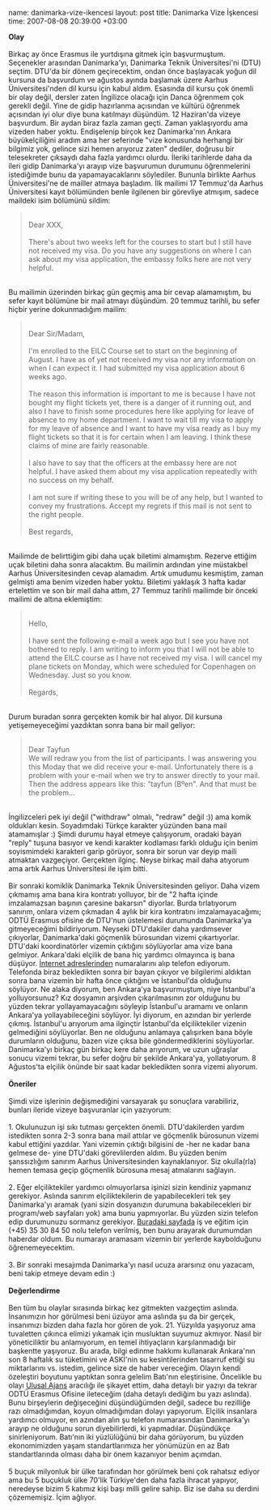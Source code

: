 name: danimarka-vize-ikencesi
layout: post
title: Danimarka Vize İşkencesi
time: 2007-08-08 20:39:00 +03:00

<span style="font-weight:bold;">Olay</span><br /><br />Birkaç ay önce Erasmus ile yurtdışına gitmek için başvurmuştum. Seçenekler arasından Danimarka'yı, Danimarka Teknik Üniversitesi'ni (DTU) seçtim. DTU'da bir dönem geçirecektim, ondan önce başlayacak yoğun dil kursuna da başvurdum ve ağustos ayında başlamak üzere Aarhus Üniversitesi'nden dil kursu için kabul aldım. Esasında dil kursu çok önemli bir olay değil, dersler zaten İngilizce olacağı için Danca öğrenmem çok gerekli değil. Yine de gidip hazırlanma açısından ve kültürü öğrenmek açısından iyi olur diye buna katılmayı düşündüm. 12 Haziran'da vizeye başvurdum. Bir aydan biraz fazla zaman geçti. Zaman yaklaşıyordu ama vizeden haber yoktu. Endişelenip birçok kez Danimarka'nın Ankara büyükelçiliğini aradım ama her seferinde "vize konusunda herhangi bir bilgimiz yok, gelince sizi hemen arıyoruz zaten" dediler, doğrusu bir telesekreter çıksaydı daha fazla yardımcı olurdu. İleriki tarihlerde daha da ileri gidip Danimarka'yı arayıp vize başvurumun durumunu öğrenmelerini istediğimde bunu da yapamayacaklarını söylediler. Bununla birlikte Aarhus Üniversitesi'ne de mailler atmaya başladım. İlk mailimi 17 Temmuz'da Aarhus Üniversitesi kayıt bölümünden benle ilgilenen bir görevliye atmışım, sadece maildeki isim bölümünü sildim:<br /><blockquote><br />Dear XXX,<br /><br />There's about two weeks left for the courses to start but I still have not received my visa. Do you have any suggestions on where I can ask about my visa application, the embassy folks here are not very helpful.<br /></blockquote><br />Bu mailimin üzerinden birkaç gün geçmiş ama bir cevap alamamıştım, bu sefer kayıt bölümüne bir mail atmayı düşündüm.  20 temmuz tarihli, bu sefer hiçbir yerine dokunmadığım mailim:<br /><blockquote><br />Dear Sir/Madam,<br /><br />I'm enrolled to the EILC Course set to start on the beginning of August. I have as of yet not received my visa nor any information on when I can expect it. I had submitted my visa application about 6 weeks ago.<br /><br />The reason this information is important to me is because I have not bought my flight tickets yet, there is a danger of it running out, and also I have to finish some procedures here like applying for leave of absence to my home department. I want to wait till my visa to apply for my leave of absence and I want to have my visa ready as I buy my flight tickets so that it is for certain when I am leaving. I think these claims of mine are fairly reasonable.<br /><br />I also have to say that the officers at the embassy here are not helpful. I have asked them about my visa application repeatedly with no success on my behalf.<br /><br />I am not sure if writing these to you will be of any help, but I wanted to convey my frustrations. Accept my regrets if this mail is not sent to the right people.<br /><br />Best regards,<br /></blockquote><br />Mailimde de belirttiğim gibi daha uçak biletimi almamıştım. Rezerve ettiğim uçak biletini daha sonra alacaktım. Bu mailimin ardından yine müstakbel Aarhus Üniversitesinden cevap alamadım. Artık umudumu kesmiştim, zaman gelmişti ama benim vizeden haber yoktu. Biletimi yaklaşık 3 hafta kadar ertelettim ve son bir mail daha attım, 27 Temmuz tarihli mailimde bir önceki mailimi de altına eklemiştim:<br /><blockquote><br />Hello,<br /><br />I have sent the following e-mail a week ago but I see you have not bothered to reply. I am writing to inform you that I will not be able to attend the EILC course as I have not received my visa. I will cancel my plane tickets on Monday, which were scheduled for Copenhagen on Wednesday. Just so you know.<br /><br />Regards,<br /></blockquote><br />Durum buradan sonra gerçekten komik bir hal alıyor. Dil kursuna yetişemeyeceğimi yazdıktan sonra bana bir mail geliyor:<br /><blockquote><br />Dear Tayfun<br />We will redraw you from the list of participants. I was answering you this Moday that we did receive your e-mail. Unfortunately there is a problem with your e-mail when we try to answer directly to your mail. Then the address appears like this: "tayfun  (Bºen". And that must be the problem...<br /></blockquote><br />İngilizceleri pek iyi değil ("withdraw" olmalı, "redraw" değil :)) ama komik oldukları kesin. Soyadımdaki Türkçe karakter yüzünden bana mail atamamışlar :) Şimdi durumu hayal etmeye çalışıyorum, oradaki bayan "reply" tuşuna basıyor ve kendi karakter kodlaması farklı olduğu için benim soyismimdeki karakteri garip görüyor, sonra bir sorun var deyip maili atmaktan vazgeçiyor. Gerçekten ilginç. Neyse birkaç mail daha atıyorum ama artık Aarhus Üniversitesi ile işim bitti.<br /><br />Bir sonraki komiklik Danimarka Teknik Üniversitesinden geliyor. Daha vizem çıkmamış ama bana kira kontratı yolluyor, bir de "2 hafta içinde imzalamazsan başının çaresine bakarsın" diyorlar. Burda tırlatıyorum sanırım, onlara vizem çıkmadan 4 aylık bir kira kontratını imzalamayacağımı; ODTÜ Erasmus ofisine de DTU'nun üstelemesi durumunda Danimarka'ya gitmeyeceğimi bildiriyorum. Neyseki DTU'dakiler daha yardımsever çıkıyorlar, Danimarka'daki göçmenlik bürosundan vizemi çıkartıyorlar. DTU'daki koordinatörler vizemin çıktığını söylüyorlar ama vize bana gelmiyor. Ankara'daki elçilik de bana hiç yardımcı olmayınca iş bana düşüyor. <a href="http://www.nyidanmark.dk/en-us/contact/contact_to_the_danish_immigration_service/work_study_and_au_pair.htm">İnternet adreslerinden</a> numaralarını alıp telefon ediyorum. Telefonda biraz bekledikten sonra bir bayan çıkıyor ve bilgilerimi aldıktan sonra bana vizemin bir hafta önce çıktığını ve İstanbul'da olduğunu söylüyor. Ne alaka diyorum, ben Ankara'ya başvurmuştum, niye İstanbul'a yolluyorsunuz? Kız dosyamın arşivden çıkarılmasının zor olduğunu bu yüzden tekrar yollayamayacağını söyleyip İstanbul'u aramamı ve onların Ankara'ya yollayabileceğini söylüyor. İyi diyorum, en azından bir yerlerde çıkmış. İstanbul'u arıyorum ama ilginçtir İstanbul'da elçiliktekiler vizenin gelmediğini söylüyorlar. Ben ne olduğunu anlamaya çalışırken bana böyle durumların olduğunu, bazen vize çıksa bile göndermediklerini söylüyorlar. Danimarka'yı birkaç gün birkaç kere daha arıyorum, ve uzun uğraşlar sonucu vizemi tekrar, bu sefer doğru bir şekilde Ankara'ya, yollatıyorum. 8 Ağustos'ta elçilik önünde bir saat kadar bekledikten sonra vizemi alıyorum.<br /><br /><span style="font-weight:bold;">Öneriler</span><br /><br />Şimdi vize işlerinin değişmediğini varsayarak şu sonuçlara varabiliriz, bunları ileride vizeye başvuranlar için yazıyorum:<br /><br />1. Okulunuzun işi sıkı tutması gerçekten önemli. DTU'dakilerden yardım istedikten sonra 2-3 sonra bana mail attılar ve göçmenlik bürosunun vizemi kabul ettiğini yazdılar. Yani vizemin çıktığı bilgisini de -her ne kadar bana gelmese de- yine DTU'daki görevlilerden aldım. Bu yüzden benim şanssızlığım sanırım Aarhus Üniversitesinden kaynaklanıyor. Siz okulla(rla) hemen temasa geçip göçmenlik bürosuna mesaj atmalarını sağlayın.<br /><br />2. Eğer elçiliktekiler yardımcı olmuyorlarsa işinizi sizin kendiniz yapmanız gerekiyor. Aslında sanırım elçiliktekilerin de yapabilecekleri tek şey Danimarka'yı aramak (yani sizin dosyanızın durumuna bakabilecekleri bir program/web sayfaları yok) ama bunu yapmıyorlar. Bu yüzden sizin telefon edip durumunuzu sormanız gerekiyor. <a href="http://www.nyidanmark.dk/en-us/contact/contact_to_the_danish_immigration_service/work_study_and_au_pair.htm">Buradaki sayfada</a> iş ve eğitim için (+45) 35 30 84 50 nolu telefon verilmiş, ben bunu arayarak durumumdan haberdar oldum. Bu numarayı aramasam vizemin bir yerlerde kaybolduğunu öğrenemeyecektim.<br /><br />3. Bir sonraki mesajımda Danimarka'yı nasıl ucuza ararsınız onu yazacam, beni takip etmeye devam edin :)<br /><br /><span style="font-weight:bold;">Değerlendirme</span><br /><br />Ben tüm bu olaylar sırasında birkaç kez gitmekten vazgeçtim aslında. İnsanımızın hor görülmesi beni üzüyor ama aslında şu da bir gerçek, insanımızı bizden daha fazla hor gören de yok. 21. Yüzyılda yaşıyoruz ama tuvaletten çıkınca elimizi yıkamak için musluktan suyumuz akmıyor. Nasıl bir yöneticiliktir bu anlamıyorum, en temel ihtiyaçların karşılanmadığı bir başkentte yaşıyoruz. Bu arada, bilgi edinme hakkımı kullanarak Ankara'nın son 8 haftalık su tüketimini ve ASKİ'nin su kesintilerinden tasarruf ettiği su miktarlarını vs. istedim, gelince size de haber vereceğim. Olayın kendi özeleştiri boyutunu yaptıktan sonra gelelim Batı'nın eleştirisine. Öncelikle bu olayı <a href="http://www.ua.gov.tr">Ulusal Ajans</a> aracılığı ile şikayet ettim, daha detaylı bir yazıyı da tekrar ODTÜ Erasmus Ofisine ileteceğim (daha detaylı dediğim bu yazı aslında). Bunu birşeylerin değişeceğini düşündüğümden değil, sadece bu rezilliğe razı olmadığımdan, koyun olmadığımdan dolayı yapıyorum. Elçilik insanlara yardımcı olmuyor, en azından alın şu telefon numarasından Danimarka'yı arayıp ne olduğunu sorun diyebilirlerdi, ki yapmadılar. Düşündükçe sinirleniyorum. Batı'nın iki yüzlülüğünü bir daha görüyorum, bu yüzden ekonomimizden yaşam standartlarımıza her yönümüzün en az Batı standartlarında olması daha bir önem kazanıyor benim açımdan.<br /><br />5 buçuk milyonluk bir ülke tarafından hor görülmek beni çok rahatsız ediyor ama bu 5 buçukluk ülke 70'lik Türkiye'den daha fazla ihracat yapıyor, neredeyse bizim 5 katımız kişi başı milli gelire sahip. Biz ise daha su derdini çözememişiz. İçim ağlıyor.
